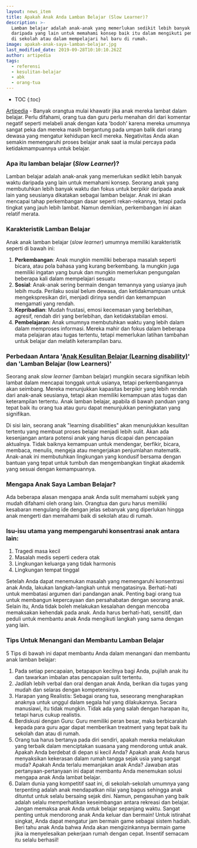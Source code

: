 ```yaml
---
layout: news_item
title: Apakah Anak Anda Lamban Belajar (Slow Learner)?
description: >-
  Lamban belajar adalah anak-anak yang memerlukan sedikit lebih banyak waktu
  daripada yang lain untuk memahami konsep baik itu dalam mengikuti pembelajaran
  di sekolah atau dalam mempelajari hal baru di rumah.
image: apakah-anak-saya-lamban-belajar.jpg
last_modified_date: 2019-09-28T10:10:10.262Z
author: artipedia
tags:
  - referensi
  - kesulitan-belajar
  - abk
  - orang-tua
---
```

* TOC
{:toc}


[Artipedia](https://artipedia.id "Artipedia") - Banyak orangtua mulai khawatir jika anak mereka lambat dalam belajar. Perlu difahami, orang tua dan guru perlu menahan diri dari komentar negatif seperti melabeli anak dengan kata 'bodoh' karena mereka umumnya sangat peka dan mereka masih bergantung pada umpan balik dari orang dewasa yang mengatur kehidupan kecil mereka. Negativitas Anda akan semakin memengaruhi proses belajar anak saat ia mulai percaya pada ketidakmampuannya untuk belajar.

### Apa itu lamban belajar (*Slow Learner*)?
Lamban belajar adalah anak-anak yang memerlukan sedikit lebih banyak waktu daripada yang lain untuk memahami konsep. Seorang anak yang membutuhkan lebih banyak waktu dan fokus untuk berpikir daripada anak lain yang seusianya dikatakan sebagai lamban belajar. Anak ini akan mencapai tahap perkembangan dasar seperti rekan-rekannya, tetapi pada tingkat yang jauh lebih lambat. Namun demikian, perkembangan ini akan relatif merata.

### Karakteristik Lamban Belajar
Anak anak lamban belajar (*slow learner*) umumnya memiliki karakteristik seperti di bawah ini:

1. **Perkembangan**: Anak mungkin memiliki beberapa masalah seperti bicara, atau pola bahasa yang kurang berkembang. Ia mungkin juga memiliki ingatan yang buruk dan mungkin memerlukan pengungalan beberapa kali dalam mempelajari sesuatu
2. **Sosial**: Anak-anak sering bermain dengan temannya yang usianya jauh lebih muda. Perilaku sosial belum dewasa, dan ketidakmampuan untuk mengekspresikan diri, menjadi dirinya sendiri dan kemampuan mengamati yang rendah.
3. **Kepribadian**: Mudah frustasi, emosi kecemasan yang berlebihan, agresif, rendah diri yang berlebihan, dan ketidakstabilan emosi.
4. **Pembelajaran**: Anak umumnya membutuhkan waktu yang lebih dalam dalam memproses informasi. Mereka mahir dan fokus dalam beberapa mata pelajaran atau tugas tertentu, tetapi memerlukan latihan tambahan untuk belajar dan melatih keterampilan baru.

### Perbedaan Antara '[Anak Kesulitan Belajar (Learning disability)](https://artipedia.id/teori/arti-kesulitan-belajar "Arti Kesulitan Belajar")' dan 'Lamban Belajar (low Learners)'

Seorang anak *slow learner* (lamban belajar) mungkin secara signifikan lebih lambat dalam mencapai tonggak untuk usianya, tetapi perkembangannya akan seimbang. Mereka menunjukkan kapasitas berpikir yang lebih rendah dari anak-anak seusianya, tetapi akan memiliki kemampuan atas tugas dan keterampilan tertentu. Anak lamban belajar, apabila di bawah panduan yang tepat baik itu orang tua atau guru dapat menunjukkan peningkatan yang signifikan. 

Di sisi lain, seorang anak "learning disabilities" akan menunjukkan kesulitan tertentu yang membuat proses belajar menjadi lebih sulit. Akan ada kesenjangan antara potensi anak yang harus dicapai dan pencapaian aktualnya. Tidak baiknya kemampuan untuk mendengar, berfikir, bicara, membaca, menulis, mengeja atau mengerjakan penjumlahan matematik. Anak-anak ini membutuhkan lingkungan yang kondusif bersama dengan bantuan yang tepat untuk tumbuh dan mengembangkan tingkat akademik yang sesuai dengan kemampuannya.

### Mengapa Anak Saya Lamban Belajar?
Ada beberapa alasan mengapa anak Anda sulit memahami subjek yang mudah difahami oleh orang lain. Orangtua dan guru harus memiliki kesabaran mengulang ide dengan jelas sebanyak yang diperlukan hingga anak mengerti dan memahami baik di sekolah atau di rumah.

### Isu-isu utama yang mempengaruhi konsentrasi anak antara lain:
1. Tragedi masa kecil
2. Masalah medis seperti cedera otak
3. Lingkungan keluarga yang tidak harmonis
4. Lingkungan tempat tinggal

Setelah Anda dapat menemukan masalah yang memengaruhi konsentrasi anak Anda, lakukan langkah-langkah untuk mengatasinya. Berhati-hati untuk membatasi argumen dari pandangan anak. Penting bagi orang tua untuk membangun kepercayaan dan persahabatan dengan seorang anak. Selain itu, Anda tidak boleh melakukan kesalahan dengan mencoba memaksakan kehendak pada anak. Anda harus berhati-hati, sensitif, dan peduli untuk membantu anak Anda mengikuti langkah yang sama dengan yang lain.

### Tips Untuk Menangani dan Membantu Lamban Belajar
5 Tips di bawah ini dapat membantu Anda dalam menangani dan membantu anak lamban belajar:

1. Pada setiap pencapaian, betapapun kecilnya bagi Anda, pujilah anak itu dan tawarkan imbalan atas pencapaian sulit tertentu.
2. Jadilah lebih verbal dan oral dengan anak Anda, berikan dia tugas yang mudah dan selaras dengan kompetensinya.
3. Harapan yang Realistis: Sebagai orang tua, seseorang mengharapkan anaknya untuk unggul dalam segala hal yang dilakukannya. Secara manusiawi, itu tidak mungkin. Tidak ada yang salah dengan harapan itu, tetapi harus cukup realistis.
4. Berdiskusi dengan Guru: Guru memiliki peran besar, maka berbicaralah kepada para guru agar dapat memberikan treatment yang tepat baik itu sekolah dan atau di rumah.
5. Orang tua harus bertanya pada diri sendiri, apakah mereka melakukan yang terbaik dalam menciptakan suasana yang mendorong untuk anak. Apakah Anda berdebat di depan si kecil Anda? Apakah anak  Anda harus menyaksikan kekerasan dalam rumah tangga sejak usia yang sangat muda? Apakah Anda terlalu memanjakan anak Anda? Jawaban atas pertanyaan-pertanyaan ini dapat membantu Anda menemukan solusi mengapa anak Anda lambat belajar.
6. Dalam dunia yang kompetitif saat ini, di sekolah-sekolah umumnya yang terpenting adalah anak mendapatkan nilai yang bagus sehingga anak dituntut untuk selalu bersaing sejak dini. Namun, pengasuhan yang baik adalah selalu memperhatikan keseimbangan antara rekreasi dan belajar. Jangan memaksa anak Anda untuk belajar sepanjang waktu. Sangat penting untuk mendorong anak Anda keluar dan bermain! Untuk istirahat singkat, Anda dapat mengatur jam bermain game sebagai sistem hadiah. Beri tahu anak Anda bahwa Anda akan mengizinkannya bermain game jika ia menyelesaikan pekerjaan rumah dengan cepat. Insentif semacam itu selalu berhasil!

